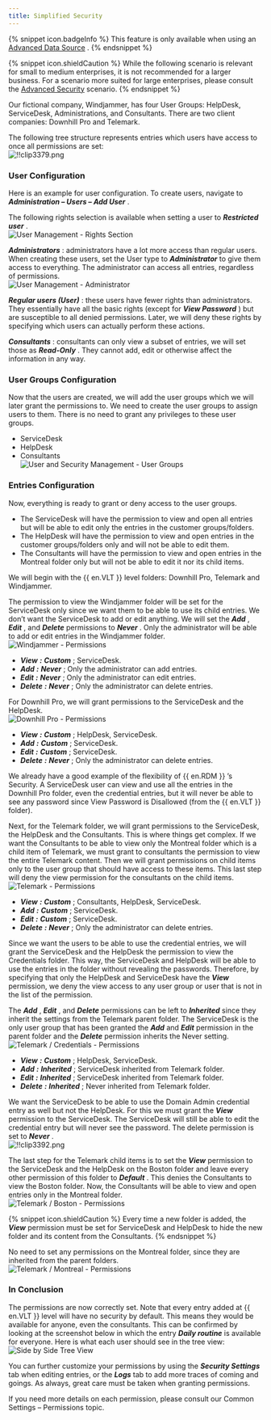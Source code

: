 ```yaml
---
title: Simplified Security
---
```

{% snippet icon.badgeInfo %} 
This feature is only available when using an [Advanced Data Source](/rdm/windows/data-sources/data-sources-types/advanced-data-sources/) . 
{% endsnippet %}
 
{% snippet icon.shieldCaution %} 
While the following scenario is relevant for small to medium enterprises, it is not recommended for a larger business. For a scenario more suited for large enterprises, please consult the [Advanced Security](/rdm/windows/user-groups-based-access-control/scenarios/advanced-security/) scenario. 
{% endsnippet %}
 

Our fictional company, Windjammer, has four User Groups: HelpDesk, ServiceDesk, Administrations, and Consultants. There are two client companies: Downhill Pro and Telemark.  

The following tree structure represents entries which users have access to once all permissions are set:  
![!!clip3379.png](/img/en/rdm/windows/clip3379.png) 

### User Configuration 

Here is an example for user configuration. To create users, navigate to ***Administration – Users – Add User*** .  

The following rights selection is available when setting a user to ***Restricted user*** .  
![User Management - Rights Section](/img/en/rdm/windows/clip3380.png) 

***Administrators*** : administrators have a lot more access than regular users. When creating these users, set the User type to ***Administrator*** to give them access to everything. The administrator can access all entries, regardless of permissions.  
![User Management - Administrator](/img/en/rdm/windows/clip3381.png) 

***Regular users (User)*** : these users have fewer rights than administrators. They essentially have all the basic rights (except for ***View Password*** ) but are susceptible to all denied permissions. Later, we will deny these rights by specifying which users can actually perform these actions.  

***Consultants*** : consultants can only view a subset of entries, we will set those as ***Read-Only*** . They cannot add, edit or otherwise affect the information in any way.  

### User Groups Configuration 

Now that the users are created, we will add the user groups which we will later grant the permissions to. We need to create the user groups to assign users to them. There is no need to grant any privileges to these user groups. 
* ServiceDesk 
* HelpDesk 
* Consultants  
![User and Security Management - User Groups](/img/en/rdm/windows/clip3472.png) 

### Entries Configuration 

Now, everything is ready to grant or deny access to the user groups.  

* The ServiceDesk will have the permission to view and open all entries but will be able to edit only the entries in the customer groups/folders. 
* The HelpDesk will have the permission to view and open entries in the customer groups/folders only and will not be able to edit them. 
* The Consultants will have the permission to view and open entries in the Montreal folder only but will not be able to edit it nor its child items. 

We will begin with the {{ en.VLT }} level folders: Downhill Pro, Telemark and Windjammer.  

The permission to view the Windjammer folder will be set for the ServiceDesk only since we want them to be able to use its child entries. We don’t want the ServiceDesk to add or edit anything. We will set the ***Add*** , ***Edit*** , and ***Delete*** permissions to ***Never*** . Only the administrator will be able to add or edit entries in the Windjammer folder.  
![Windjammer - Permissions](/img/en/rdm/windows/clip3385.png) 

* ***View*** ***:*** ***Custom*** ; ServiceDesk. 
* ***Add*** ***:*** ***Never*** ; Only the administrator can add entries. 
* ***Edit*** ***:*** ***Never*** ; Only the administrator can edit entries. 
* ***Delete*** ***:*** ***Never*** ; Only the administrator can delete entries. 

For Downhill Pro, we will grant permissions to the ServiceDesk and the HelpDesk.  
![Downhill Pro - Permissions](/img/en/rdm/windows/clip3386.png) 

* ***View*** ***:*** ***Custom*** ; HelpDesk, ServiceDesk. 
* ***Add*** ***:*** ***Custom*** ; ServiceDesk. 
* ***Edit*** ***:*** ***Custom*** ; ServiceDesk. 
* ***Delete*** ***:*** ***Never*** ; Only the administrator can delete entries. 

We already have a good example of the flexibility of {{ en.RDM }} ’s Security. A ServiceDesk user can view and use all the entries in the Downhill Pro folder, even the credential entries, but it will never be able to see any password since View Password is Disallowed (from the {{ en.VLT }} folder).  

Next, for the Telemark folder, we will grant permissions to the ServiceDesk, the HelpDesk and the Consultants. This is where things get complex. If we want the Consultants to be able to view only the Montreal folder which is a child item of Telemark, we must grant to consultants the permission to view the entire Telemark content. Then we will grant permissions on child items only to the user group that should have access to these items. This last step will deny the view permission for the consultants on the child items.  
![Telemark - Permissions](/img/en/rdm/windows/clip3387.png) 

* ***View*** ***:*** ***Custom*** ; Consultants, HelpDesk, ServiceDesk. 
* ***Add*** ***:*** ***Custom*** ; ServiceDesk. 
* ***Edit*** ***:*** ***Custom*** ; ServiceDesk. 
* ***Delete*** ***:*** ***Never*** ; Only the administrator can delete entries. 

Since we want the users to be able to use the credential entries, we will grant the ServiceDesk and the HelpDesk the permission to view the Credentials folder. This way, the ServiceDesk and HelpDesk will be able to use the entries in the folder without revealing the passwords. Therefore, by specifying that only the HelpDesk and ServiceDesk have the ***View*** permission, we deny the view access to any user group or user that is not in the list of the permission.  

The ***Add*** , ***Edit*** , and ***Delete*** permissions can be left to   ***Inherited*** since they inherit the settings from the Telemark parent folder. The ServiceDesk is the only user group that has been granted the ***Add*** and ***Edit*** permission in the parent folder and the ***Delete*** permission inherits the Never setting.  
![Telemark / Credentials - Permissions](/img/en/rdm/windows/clip3388.png) 

* ***View*** ***:*** ***Custom*** ; HelpDesk, ServiceDesk. 
* ***Add*** ***:*** ***Inherited*** ; ServiceDesk inherited from Telemark folder. 
* ***Edit*** ***:*** ***Inherited*** ; ServiceDesk inherited from Telemark folder. 
* ***Delete*** ***:*** ***Inherited*** ; Never inherited from Telemark folder. 

We want the ServiceDesk to be able to use the Domain Admin credential entry as well but not the HelpDesk. For this we must grant the ***View*** permission to the ServiceDesk. The ServiceDesk will still be able to edit the credential entry but will never see the password. The delete permission is set to ***Never*** .  
![!!clip3392.png](/img/en/rdm/windows/clip3392.png) 

The last step for the Telemark child items is to set the ***View*** permission to the ServiceDesk and the HelpDesk on the Boston folder and leave every other permission of this folder to ***Default*** . This denies the Consultants to view the Boston folder. Now, the Consultants will be able to view and open entries only in the Montreal folder.  
![Telemark / Boston - Permissions](/img/en/rdm/windows/clip3389.png) 

{% snippet icon.shieldCaution %} 
Every time a new folder is added, the ***View*** permission must be set for ServiceDesk and HelpDesk to hide the new folder and its content from the Consultants. 
{% endsnippet %}
 
No need to set any permissions on the Montreal folder, since they are inherited from the parent folders.  
![Telemark / Montreal - Permissions](/img/en/rdm/windows/clip3390.png) 

### In Conclusion 

The permissions are now correctly set. Note that every entry added at {{ en.VLT }} level will have no security by default. This means they would be available for anyone, even the consultants. This can be confirmed by looking at the screenshot below in which the entry ***Daily routine*** is available for everyone. Here is what each user should see in the tree view:  
![Side by Side Tree View](/img/en/rdm/windows/clip3391.png) 

You can further customize your permissions by using the ***Security Settings*** tab when editing entries, or the ***Logs***   tab to add more traces of coming and goings. As always, great care must be taken when granting permissions.  

If you need more details on each permission, please consult our Common Settings – Permissions topic. 

